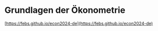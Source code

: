 # Grundlagen der Ökonometrie

[https://febs.github.io/econ2024-de](https://febs.github.io/econ2024-de)

